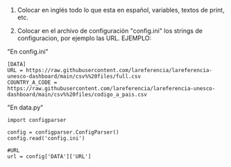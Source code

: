 1. Colocar en inglés todo lo que esta en español, variables, textos de print, etc.

2. Colocar en el archivo de configuración "config.ini" los strings de configuracion, por ejemplo las URL. EJEMPLO:


"En config.ini"
```
[DATA]
URL = https://raw.githubusercontent.com/lareferencia/lareferencia-unesco-dashboard/main/csv%%20files/full.csv
COUNTRY_A_CODE = https://raw.githubusercontent.com/lareferencia/lareferencia-unesco-dashboard/main/csv%%20files/codigo_a_pais.csv
```
"En data.py"
```
import configparser

config = configparser.ConfigParser()
config.read('config.ini')

#URL
url = config['DATA']['URL']
```

